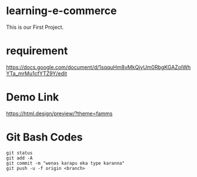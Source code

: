 # learning-e-commerce
This is our First Project.


# requirement

https://docs.google.com/document/d/1sqquHm8vMkQjyUm0RbgKGAZoIWhYTa_mrMu1cfYTZ9Y/edit


# Demo Link 

https://html.design/preview/?theme=famms

# Git Bash Codes

```
git status
git add -A
git commit -m "wenas karapu eka type karanna"
git push -u -f origin <branch>
```
